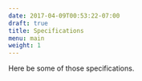 ```yaml
---
date: 2017-04-09T00:53:22-07:00
draft: true
title: Specifications
menu: main
weight: 1
---
```


Here be some of those specifications.
